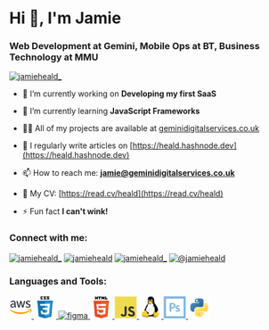 <h1 align="left">Hi 👋, I'm Jamie</h1>
<h3 align="left">Web Development at Gemini, Mobile Ops at BT, Business Technology at MMU</h3>

<p align="left"> <a href="https://twitter.com/jamieheald_" target="blank"><img src="https://img.shields.io/twitter/follow/jamieheald_?logo=twitter&style=for-the-badge" alt="jamieheald_" /></a> </p>

- 🔭 I’m currently working on **Developing my first SaaS**

- 🌱 I’m currently learning **JavaScript Frameworks**

- 👨‍💻 All of my projects are available at [geminidigitalservices.co.uk](geminidigitalservices.co.uk)

- 📝 I regularly write articles on [https://heald.hashnode.dev](https://heald.hashnode.dev)

- 📫 How to reach me: **jamie@geminidigitalservices.co.uk**

- 📄 My CV: [https://read.cv/heald](https://read.cv/heald)

- ⚡ Fun fact **I can't wink!**

<h3 align="left">Connect with me:</h3>
<p align="left">
<a href="https://twitter.com/jamieheald_" target="blank"><img align="center" src="https://raw.githubusercontent.com/rahuldkjain/github-profile-readme-generator/master/src/images/icons/Social/twitter.svg" alt="jamieheald_" height="30" width="40" /></a>
<a href="https://linkedin.com/in/jamieheald" target="blank"><img align="center" src="https://raw.githubusercontent.com/rahuldkjain/github-profile-readme-generator/master/src/images/icons/Social/linked-in-alt.svg" alt="jamieheald" height="30" width="40" /></a>
<a href="https://www.behance.net/jamieheald_" target="blank"><img align="center" src="https://raw.githubusercontent.com/rahuldkjain/github-profile-readme-generator/master/src/images/icons/Social/behance.svg" alt="jamieheald_" height="30" width="40" /></a>
<a href="https://www.youtube.com/c/@jamieheald" target="blank"><img align="center" src="https://raw.githubusercontent.com/rahuldkjain/github-profile-readme-generator/master/src/images/icons/Social/youtube.svg" alt="@jamieheald" height="30" width="40" /></a>
</p>

<h3 align="left">Languages and Tools:</h3>
<p align="left"> <a href="https://aws.amazon.com" target="_blank" rel="noreferrer"> <img src="https://raw.githubusercontent.com/devicons/devicon/master/icons/amazonwebservices/amazonwebservices-original-wordmark.svg" alt="aws" width="40" height="40"/> </a> <a href="https://www.w3schools.com/css/" target="_blank" rel="noreferrer"> <img src="https://raw.githubusercontent.com/devicons/devicon/master/icons/css3/css3-original-wordmark.svg" alt="css3" width="40" height="40"/> </a> <a href="https://www.figma.com/" target="_blank" rel="noreferrer"> <img src="https://www.vectorlogo.zone/logos/figma/figma-icon.svg" alt="figma" width="40" height="40"/> </a> <a href="https://www.w3.org/html/" target="_blank" rel="noreferrer"> <img src="https://raw.githubusercontent.com/devicons/devicon/master/icons/html5/html5-original-wordmark.svg" alt="html5" width="40" height="40"/> </a> <a href="https://developer.mozilla.org/en-US/docs/Web/JavaScript" target="_blank" rel="noreferrer"> <img src="https://raw.githubusercontent.com/devicons/devicon/master/icons/javascript/javascript-original.svg" alt="javascript" width="40" height="40"/> </a> <a href="https://www.linux.org/" target="_blank" rel="noreferrer"> <img src="https://raw.githubusercontent.com/devicons/devicon/master/icons/linux/linux-original.svg" alt="linux" width="40" height="40"/> </a> <a href="https://www.photoshop.com/en" target="_blank" rel="noreferrer"> <img src="https://raw.githubusercontent.com/devicons/devicon/master/icons/photoshop/photoshop-line.svg" alt="photoshop" width="40" height="40"/> </a> <a href="https://www.python.org" target="_blank" rel="noreferrer"> <img src="https://raw.githubusercontent.com/devicons/devicon/master/icons/python/python-original.svg" alt="python" width="40" height="40"/> </a> </p>
